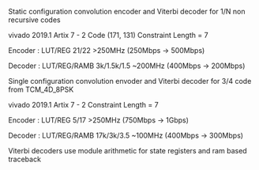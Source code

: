 Static configuration convolution encoder and Viterbi decoder for 1/N non recursive codes 

vivado 2019.1 Artix 7 - 2 Code (171, 131) Constraint Length = 7

Encoder : LUT/REG 	21/22		>250MHz (250Mbps -> 500Mbps) 

Decoder : LUT/REG/RAMB 	3k/1.5k/1.5 	~200MHz (400Mbps -> 200Mbps) 

Single configuration convolution envoder and Viterbi decoder for 3/4 code from TCM_4D_8PSK

vivado 2019.1 Artix 7 - 2 Constraint Length = 7 

Encoder : LUT/REG 	5/17		>250MHz (750Mbps -> 1Gbps) 

Decoder : LUT/REG/RAMB 	17k/3k/3.5 	~100MHz (400Mbps -> 300Mbps) 

Viterbi decoders use module arithmetic for state registers and ram based traceback 

